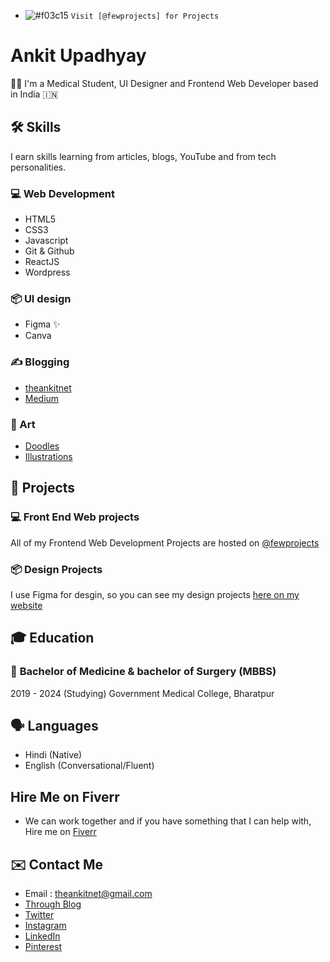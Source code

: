 - ![#f03c15](https://via.placeholder.com/15/f03c15/000000?text=+) `Visit [@fewprojects] for Projects`
 
 # Ankit Upadhyay 

👨‍⚕ I'm a Medical Student, UI Designer and Frontend Web Developer based in India 🇮🇳

## 🛠 Skills 

I earn skills learning from articles, blogs, YouTube and from tech personalities.

### 💻 Web Development

- HTML5
- CSS3
- Javascript
- Git & Github
- ReactJS
- Wordpress

### 📦 UI design

- Figma ✨
- Canva

### ✍️ Blogging

- [theankitnet](https://theankitnet.com/blog)
- [Medium](https://theankitnet.medium.com)

### 🎨 Art

- [Doodles](https://theankitnet.com/doodles/)
- [Illustrations](https://tangramm.netlify.app/)
 
## 💾 Projects

### 💻 Front End Web projects

All of my Frontend Web Development Projects are hosted on [@fewprojects](https://github.com/fewprojects)

### 📦 Design Projects

I use Figma for desgin, so you can see my design projects [here on my website](https://theankitnet.com/projects/)

## 🎓 Education

### 💉 **Bachelor of Medicine & bachelor of Surgery** (MBBS)
2019 - 2024 (Studying)
Government Medical College, Bharatpur

## 🗣 Languages

- Hindi (Native)
- English (Conversational/Fluent)

## Hire Me on Fiverr

- We can work together and if you have something that I can help with, Hire me on [Fiverr](https://www.fiverr.com/d_ankitupadhyay?up_rollout=true)

## ✉️ Contact Me

- Email : theankitnet@gmail.com
- [Through Blog](https://theankitnet.com/contact-me/)
- [Twitter](https://www.twitter.com/iamankitupadhay)
- [Instagram](https://www.instagram.com/thisisankitupadhyay)
- [LinkedIn](https://www.linkedin.com/in/thisisankitupadhyay)
- [Pinterest](https://www.pinterest.ca/theankitnet/)
